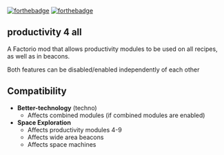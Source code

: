 [![forthebadge](https://forthebadge.com/images/badges/powered-by-black-magic.svg)](https://forthebadge.com)
[![forthebadge](https://forthebadge.com/images/badges/0-percent-optimized.svg)](https://forthebadge.com)

productivity 4 all
--
A Factorio mod that allows productivity modules to be used on all recipes, as well as in beacons.

Both features can be disabled/enabled independently of each other

## Compatibility
- **Better-technology** (techno)
  + Affects combined modules (if combined modules are enabled)
- **Space Exploration**
  + Affects productivity modules 4-9
  + Affects wide area beacons
  + Affects space machines
